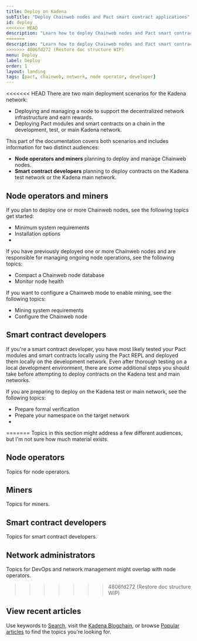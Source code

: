 ```yaml
---
title: Deploy on Kadena
subTitle: "Deploy Chainweb nodes and Pact smart contract applications"
id: deploy
<<<<<<< HEAD
description: "Learn how to deploy Chainweb nodes and Pact smart contract applications on the Kadena network."
=======
description: "Learn how to deploy Chainweb nodes and Pact smart contract applications on the Kadena network"
>>>>>>> 4806fd272 (Restore doc structure WIP)
menu: Deploy
label: Deploy
order: 1
layout: landing
tags: [pact, chainweb, network, node operator, developer]
---
```


<<<<<<< HEAD
There are two main deployment scenarios for the Kadena network:

- Deploying and managing a node to support the decentralized network infrastructure and earn rewards.
- Deploying Pact modules and smart contracts on a chain in the development, test, or main Kadena network.

This part of the documentation covers both scenarios and includes information for two distinct audiences:

- **Node operators and miners** planning to deploy and manage Chainweb nodes.
- **Smart contract developers** planning to deploy contracts on the Kadena test network or the Kadena main network.

## Node operators and miners

If you plan to deploy one or more Chainweb nodes, see the following topics get started:

- Minimum system requirements
- Installation options
- 

If you have previously deployed one or more Chainweb nodes and are responsible for managing ongoing node operations, see the following topics:

- Compact a Chainweb node database
- Monitor node health

If you want to configure a Chainweb mode to enable mining, see the following topics:

- Mining system requirements
- Configure the Chainweb node

## Smart contract developers

If you're a smart contract developer, you have most likely tested your Pact modules and smart contracts locally using the Pact REPL and deployed them locally on the development network.
Even after thorough testing on a local development environment, there are some additional steps you should take before attempting to deploy contracts on the Kadena test and main networks.

If you are preparing to deploy on the Kadena test or main network, see the following topics:

- Prepare formal verification
- Prepare your namespace on the target network
- 
=======
Topics in this section might address a few different audiences, but I'm not sure how much material exists.

## Node operators

Topics for node operators.

## Miners

Topics for miners.

## Smart contract developers

Topics for smart contract developers.

## Network administrators

Topics for DevOps and network management might overlap with node operators.
>>>>>>> 4806fd272 (Restore doc structure WIP)

## View recent articles

Use keywords to [Search](), visit the [Kadena Blogchain](https://www.kadena.io/blog), or browse [Popular articles]() to find the topics you're looking for.